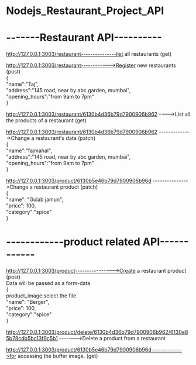 # Nodejs_Restaurant_Project_API

# -------Restaurant API----------

http://127.0.0.1:3003/restaurant---------------list all restaurants    (get)</br>

http://127.0.0.1:3003/restaurant------------>Register new restaurants   (post) </br>
{</br>
    "name":"Taj",</br>
    "address":"145 road, near by abc garden, mumbai",</br>
    "opening_hours":"from 9am to 7pm"</br>
}
</br>

http://127.0.0.1:3003/restaurant/6130b4d36b79d7900906b962 ---->List all the products of a restaurant  (get)</br>


http://127.0.0.1:3003/restaurant/6130b4d36b79d7900906b962  -------------->Change a restaurant's data   (patch)</br>
{</br>
    "name":"fajmahal",</br>
    "address":"145 road, near by abc garden, mumbai",</br>
    "opening_hours":"from 9am to 7pm"</br>
}</br>


http://127.0.0.1:3003/product/6130b5e46b79d7900906b96d    --------------->Change a restaurant product   (patch)</br>
{</br>
    "name": "Gulab jamun",</br>
  "price": 100,</br>
  "category":"spice"</br>
}</br>


# ------------product related API------------</br>

http://127.0.0.1:3003/product---------------->Create a restaurant product   (post)</br>
Data will be passed as a form-data</br>
{</br>
    product_image:select the file</br>
    "name": "Berger",</br>
    "price": 100,</br>
    "category":"spice"</br>
}</br>


http://127.0.0.1:3003/product/delete/6130b4d36b79d7900906b962/6130e85b78cdb5bc13f9c5b1  ------->Delete a product from a restaurant</br>


http://127.0.0.1:3003/product/6130b5e46b79d7900906b96d------------->for accessing the buffer image.  (get)</br>

